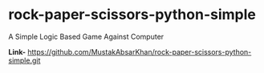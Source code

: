 # rock-paper-scissors-python-simple
A Simple Logic Based Game Against Computer

**Link-** https://github.com/MustakAbsarKhan/rock-paper-scissors-python-simple.git